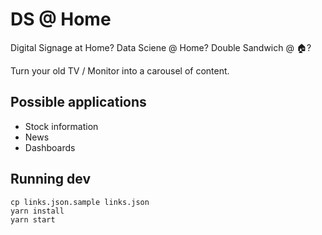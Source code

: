 # DS @ Home

Digital Signage at Home? Data Sciene @ Home? Double Sandwich @ 🏠?

Turn your old TV / Monitor into a carousel of content.

## Possible applications

- Stock information
- News
- Dashboards

## Running dev

```
cp links.json.sample links.json
yarn install
yarn start
```
